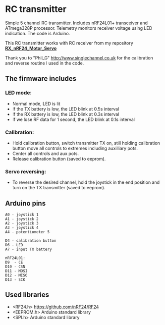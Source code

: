 # RC transmitter
Simple 5 channel RC transmitter.
Includes nRF24L01+ transceiver and ATmega328P processor.
Telemetry monitors receiver voltage using LED indication.
The code is Arduino.

This RC transmitter works with RC receiver from my repository [**RX_nRF24_Motor_Servo**](https://github.com/stanekTM/RX_nRF24_Motor_Servo)

Thank you to "Phil_G" http://www.singlechannel.co.uk for the calibration and reverse routine I used in the code.

## The firmware includes
### LED mode:
* Normal mode, LED is lit
* If the TX battery is low, the LED blink at 0.5s interval
* If the RX battery is low, the LED blink at 0.3s interval
* If we lose RF data for 1 second, the LED blink at 0.1s interval
### Calibration:
* Hold calibration button, switch transmitter TX on, still holding calibration button move all controls to extremes including auxilliary pots.
* Center all controls and aux pots.
* Release calibration button (saved to eeprom).
### Servo reversing:
* To reverse the desired channel, hold the joystick in the end position and turn on the TX transmitter (saved to eeprom).

## Arduino pins
```
A0 - joystick 1
A1 - joystick 2
A2 - joystick 3
A3 - joystick 4
A4 - potentiometer 5

D4 - calibration button
D6 - LED
A7 - input TX battery

nRF24L01:
D9  - CE
D10 - CSN
D11 - MOSI
D12 - MISO
D13 - SCK
```

## Used libraries
* <RF24.h>   https://github.com/nRF24/RF24
* <EEPROM.h> Arduino standard library
* <SPI.h>    Arduino standard library
